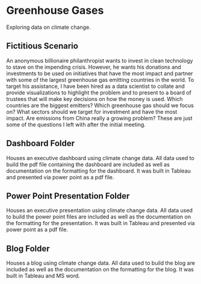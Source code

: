 # Greenhouse Gases

Exploring data on climate change.

## Fictitious Scenario

An anonymous billionaire philanthropist wants to invest in clean technology to stave on the impending crisis. However, he wants his donations and investments to be used on initiatives that have the most impact and partner with some of the largest greenhouse gas emitting countries in the world. To target his assistance, I have been hired as a data scientist to collate and provide visualizations to highlight the problem and to present to a board of trustees that will make key decisions on how the money is used. Which countries are the biggest emitters? Which greenhouse gas should we focus on? What sectors should we target for investment and have the most impact. Are emissions from China really a growing problem? These are just some of the questions I left with after the initial meeting.


## Dashboard Folder

Houses an executive dashboard using climate change data.  All data used to build the pdf file containing the dashboard are included as well as documentation on the formatting for the dashboard. It was built in Tableau and presented via power point as a pdf file.


## Power Point Presentation Folder

Houses an executive presentation using climate change data.  All data used to build the power point files are included as well as the documentation on the formatting for the presentation. It was built in Tableau and presented via power point as a pdf file.

## Blog Folder

Houses a blog using climate change data.  All data used to build the blog are included as well as the documentation on the formatting for the blog. It was built in Tableau and MS word.
